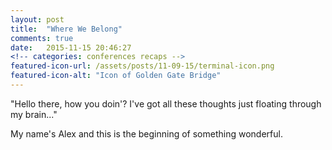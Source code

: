 ```yaml
---
layout: post
title:  "Where We Belong"
comments: true
date:   2015-11-15 20:46:27
<!-- categories: conferences recaps -->
featured-icon-url: /assets/posts/11-09-15/terminal-icon.png
featured-icon-alt: "Icon of Golden Gate Bridge"
---
```



"Hello there, how you doin'?
I've got all these thoughts just floating through my brain..."

My name's Alex and this is the beginning of something wonderful. 